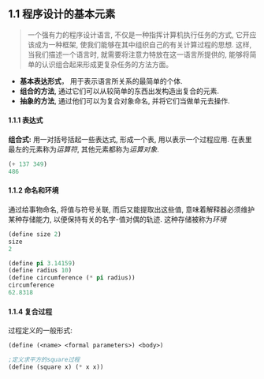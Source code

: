 ## 1.1 程序设计的基本元素
> 一个强有力的程序设计语言, 不仅是一种指挥计算机执行任务的方式, 它开应该成为一种框架, 使我们能够在其中组织自己的有关计算过程的思想. 这样, 当我们描述一个语言时, 就需要将注意力特放在这一语言所提供的, 能够将简单的认识组合起来形成更复杂任务的方法方面。  

* **基本表达形式**， 用于表示语言所关系的最简单的个体.
* **组合的方法**, 通过它们可以从较简单的东西出发构造出复合的元素.
* **抽象的方法**, 通过他们可以为复合对象命名, 并将它们当做单元去操作.

#### 1.1.1 表达式  
**组合式:** 用一对括号括起一些表达式, 形成一个表, 用以表示一个过程应用. 在表里最左的元素称为*运算符*, 其他元素都称为*运算对象*. 
```lisp
(+ 137 349)
486
```

#### 1.1.2 命名和环境
通过给事物命名, 将值与符号关联, 而后又能提取出这些值, 意味着解释器必须维护某种存储能力, 以便保持有关的名字-值对偶的轨迹. 这种存储被称为*环境*
```lisp
(define size 2)
size
2

(define pi 3.14159)
(define radius 10)
(define circumference (* pi radius))
circumference
62.8318
```

#### 1.1.4 复合过程  
过程定义的一般形式:
```lisp
(define (<name> <formal parameters>) <body>)

;定义求平方的square过程
(define (square x) (* x x))
```



